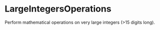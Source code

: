 # LargeIntegersOperations
Perform mathematical operations on very large integers (>15 digits long).
